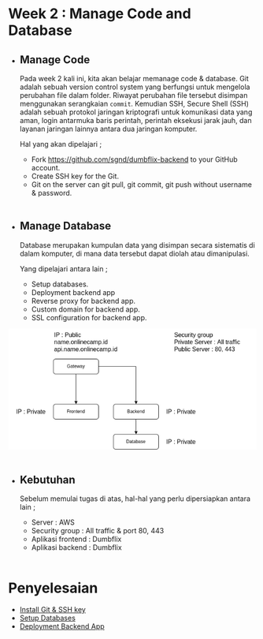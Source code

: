 # **Week 2 : Manage Code and Database**

- ## **Manage Code**
  
  Pada week 2 kali ini, kita akan belajar memanage code & database. Git adalah sebuah version control system yang berfungsi untuk mengelola perubahan file dalam folder. Riwayat perubahan file tersebut disimpan menggunakan serangkaian `commit`. Kemudian SSH, Secure Shell (SSH) adalah sebuah protokol jaringan kriptografi untuk komunikasi data yang aman, login antarmuka baris perintah, perintah eksekusi jarak jauh, dan layanan jaringan lainnya antara dua jaringan komputer.

  Hal yang akan dipelajari ;
  - Fork https://github.com/sgnd/dumbflix-backend to your GitHub account.
  - Create SSH key for  the Git.
  - Git on the server can git pull, git commit, git push without username & password. <br><br>


- ## **Manage Database**
  
  Database merupakan kumpulan data yang disimpan secara sistematis di dalam komputer, di mana data tersebut dapat diolah atau dimanipulasi.

  Yang dipelajari antara lain ;

  - Setup databases.
  - Deployment backend app
  - Reverse proxy for backend app.
  - Custom domain for backend app.
  - SSL configuration for backend app.

![arsitektur](arsitektur.png) <br><br>

- ## **Kebutuhan**
  
  Sebelum memulai tugas di atas, hal-hal yang perlu dipersiapkan antara lain ;

  - Server : AWS
  - Security group : All traffic & port 80, 443
  - Aplikasi frontend : Dumbflix
  - Aplikasi backend : Dumbflix <br><br>

# **Penyelesaian**

- [Install Git & SSH key](Install-Git-and-SSH-key.md)
- [Setup Databases](Setup-Databases.md)
- [Deployment Backend App](Deployment-Backend-App.md)
